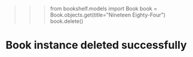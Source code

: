 >>> from bookshelf.models import Book
>>> book = Book.objects.get(title="Nineteen Eighty-Four")
>>> book.delete()
# Book instance deleted successfully